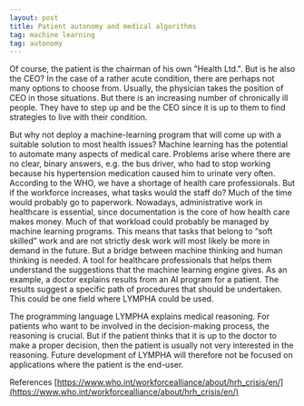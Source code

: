 ```yaml
---
layout: post
title: Patient autonomy and medical algorithms
tag: machine learning
tag: autonomy
---
```


Of course, the patient is the chairman of his own "Health Ltd.". But is he also the CEO? In the case of a rather acute condition, there are perhaps not many options to choose from. Usually, the physician takes the position of CEO in those situations. But there is an increasing number of chronically ill people. They have to step up and be the CEO since it is up to them to find strategies to live with their condition.

But why not deploy a machine-learning program that will come up with a suitable solution to most health issues? Machine learning has the potential to automate many aspects of medical care. Problems arise where there are no clear, binary answers, e.g. the bus driver, who had to stop working because his hypertension medication caused him to urinate very often. According to the WHO, we have a shortage of health care professionals. But if the workforce increases, what tasks would the staff do? Much of the time would probably go to paperwork. Nowadays, administrative work in healthcare is essential, since documentation is the core of how health care makes money. Much of that workload could probably be managed by machine learning programs. This means that tasks that belong to “soft skilled” work and are not strictly desk work will most likely be more in demand in the future. But a bridge between machine thinking and human thinking is needed. A tool for healthcare professionals that helps them understand the suggestions that the machine learning engine gives. As an example, a doctor explains results from an AI program for a patient. The results suggest a specific path of procedures that should be undertaken. This could be one field where LYMPHA could be used.

The programming language LYMPHA explains medical reasoning. For patients who want to be involved in the decision-making process, the reasoning is crucial. But if the patient thinks that it is up to the doctor to make a proper decision, then the patient is usually not very interested in the reasoning. Future development of LYMPHA will therefore not be focused on applications where the patient is the end-user.



References
[https://www.who.int/workforcealliance/about/hrh_crisis/en/](https://www.who.int/workforcealliance/about/hrh_crisis/en/)